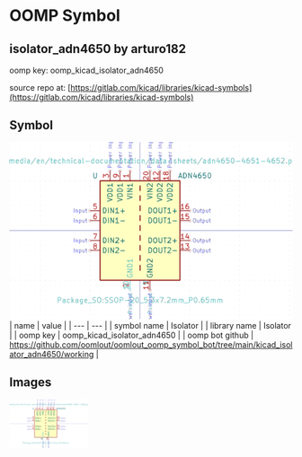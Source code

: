 # OOMP Symbol  
## isolator_adn4650  by arturo182  
  
oomp key: oomp_kicad_isolator_adn4650  
  
source repo at: [https://gitlab.com/kicad/libraries/kicad-symbols](https://gitlab.com/kicad/libraries/kicad-symbols)  
## Symbol  
  
[![working.png](working_600.png)](working.png)  
| name | value | 
| --- | --- | 
| symbol name | Isolator | 
| library name | Isolator | 
| oomp key | oomp_kicad_isolator_adn4650 | 
| oomp bot github | https://github.com/oomlout/oomlout_oomp_symbol_bot/tree/main/kicad_isolator_adn4650/working | 
## Images  
  
[![working.png](working_140.png)](working.png)  

